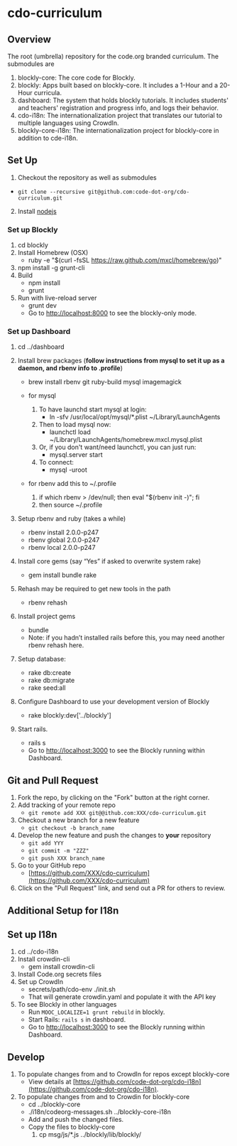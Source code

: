 cdo-curriculum
==============

Overview
--------

The root (umbrella) repository for the code.org branded curriculum. The submodules are

1. blockly-core: The core code for Blockly.
2. blockly: Apps built based on blockly-core. It includes a 1-Hour and a 20-Hour curricula.
3. dashboard: The system that holds blockly tutorials. It includes students' and teachers' registration and progress info, and logs their behavior.
4. cdo-i18n: The internationalization project that translates our tutorial to multiple languages using CrowdIn.
5. blockly-core-i18n: The internationalization project for blockly-core in addition to cde-i18n.


Set Up
------
1. Checkout the repository as well as submodules
  - `git clone --recursive git@github.com:code-dot-org/cdo-curriculum.git`
2. Install [nodejs](http://nodejs.org/download/)

### Set up Blockly

1. cd blockly
2. Install Homebrew (OSX)
    - ruby -e "$(curl -fsSL https://raw.github.com/mxcl/homebrew/go)"
2. npm install -g grunt-cli
3. Build
    - npm install
    - grunt
4. Run with live-reload server
    - grunt dev
    - Go to [http://localhost:8000](http://localhost:8000) to see the blockly-only mode.

### Set up Dashboard
1. cd ../dashboard
2. Install brew packages (**follow instructions from mysql to set it up as a daemon, and rbenv info to .profile**)
    - brew install rbenv git ruby-build mysql imagemagick
    - for mysql
        1. To have launchd start mysql at login:
            + ln -sfv /usr/local/opt/mysql/*.plist ~/Library/LaunchAgents
        2. Then to load mysql now:
            + launchctl load ~/Library/LaunchAgents/homebrew.mxcl.mysql.plist
        3. Or, if you don't want/need launchctl, you can just run:
            + mysql.server start
        4. To connect:
            + mysql -uroot

    - for rbenv add this to ~/.profile
        1. if which rbenv > /dev/null; then eval "$(rbenv init -)"; fi
        2. then source ~/.profile

3. Setup rbenv and ruby (takes a while)
    - rbenv install 2.0.0-p247
    - rbenv global 2.0.0-p247
    - rbenv local 2.0.0-p247

4. Install core gems (say “Yes” if asked to overwrite system rake)
    - gem install bundle rake

5. Rehash may be required to get new tools in the path
    - rbenv rehash

6. Install project gems
    - bundle
    - Note: if you hadn’t installed rails before this, you may need another rbenv rehash here.

7. Setup database:
    - rake db:create
    - rake db:migrate
    - rake seed:all

8. Configure Dashboard to use your development version of Blockly
    - rake blockly:dev['../blockly']

9. Start rails.
    - rails s
    - Go to [http://localhost:3000](http://localhost:3000) to see the Blockly running within Dashboard.


Git and Pull Request
--------------------
1. Fork the repo, by clicking on the "Fork" button at the right corner.
2. Add tracking of your remote repo
    - `git remote add XXX git@@ithub.com:XXX/cdo-curriculum.git`
3. Checkout a new branch for a new feature
    - `git checkout -b branch_name`
4. Develop the new feature and push the changes to **your** repository
    - `git add YYY`
    - `git commit -m "ZZZ"`
    - `git push XXX branch_name`
5. Go to your GitHub repo
    - [https://github.com/XXX/cdo-curriculum](https://github.com/XXX/cdo-curriculum)
6. Click on the "Pull Request" link, and send out a PR for others to review.

Additional Setup for I18n
-------------------------

## Set up I18n
1. cd ../cdo-i18n
2. Install crowdin-cli
    - gem install crowdin-cli
3. Install Code.org secrets files
4. Set up CrowdIn
    - secrets/path/cdo-env ./init.sh
    - That will generate crowdin.yaml and populate it with the API key
5. To see Blockly in other languages
    - Run `MOOC_LOCALIZE=1 grunt rebuild` in blockly.
    - Start Rails: `rails s` in dashboard.
    - Go to [http://localhost:3000](http://localhost:3000) to see the Blockly running within Dashboard.

## Develop
1. To populate changes from and to CrowdIn for repos except blockly-core
    - View details at [https://github.com/code-dot-org/cdo-i18n](https://github.com/code-dot-org/cdo-i18n).
2. To populate changes from and to Crowdin for blockly-core
    - cd ../blockly-core
    - ./i18n/codeorg-messages.sh ../blockly-core-i18n
    - Add and push the changed files.
    - Copy the files to blockly-core
        1. cp msg/js/*.js ../blockly/lib/blockly/

